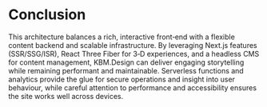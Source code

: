 # Conclusion

This architecture balances a rich, interactive front‑end with a flexible content backend and scalable infrastructure. By leveraging Next.js features (SSR/SSG/ISR), React Three Fiber for 3‑D experiences, and a headless CMS for content management, KBM.Design can deliver engaging storytelling while remaining performant and maintainable. Serverless functions and analytics provide the glue for secure operations and insight into user behaviour, while careful attention to performance and accessibility ensures the site works well across devices.

